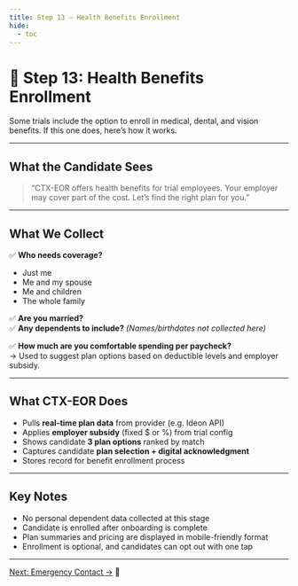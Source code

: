 ```yaml
---
title: Step 13 – Health Benefits Enrollment
hide:
  - toc
---
```


# 🏥 Step 13: Health Benefits Enrollment

Some trials include the option to enroll in medical, dental, and vision benefits. If this one does, here’s how it works.

---

## What the Candidate Sees

> “CTX-EOR offers health benefits for trial employees. Your employer may cover part of the cost. Let’s find the right plan for you.”

---

## What We Collect

✅ **Who needs coverage?**  
- Just me  
- Me and my spouse  
- Me and children  
- The whole family

✅ **Are you married?**  
✅ **Any dependents to include?** *(Names/birthdates not collected here)*

✅ **How much are you comfortable spending per paycheck?**  
→ Used to suggest plan options based on deductible levels and employer subsidy.

---

## What CTX-EOR Does

- Pulls **real-time plan data** from provider (e.g. Ideon API)
- Applies **employer subsidy** (fixed $ or %) from trial config
- Shows candidate **3 plan options** ranked by match
- Captures candidate **plan selection + digital acknowledgment**
- Stores record for benefit enrollment process

---

## Key Notes

- No personal dependent data collected at this stage  
- Candidate is enrolled after onboarding is complete  
- Plan summaries and pricing are displayed in mobile-friendly format  
- Enrollment is optional, and candidates can opt out with one tap

---

[Next: Emergency Contact →](onboarding-step-14-emergency-contact.md)

